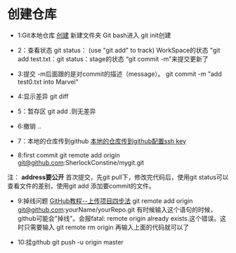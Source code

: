 # 创建仓库

* 1:Git本地仓库
[创建](http://www.cnblogs.com/zhongxinWang/p/4205339.html)
新建文件夹
Git bash进入
git init创建

* 2：查看状态
git status： (use "git add" to track) WorkSpace的状态
"git add test.txt：git status：stage的状态
“git commit -m”来提交更新了

* 3:提交
-m后面跟的是对commit的描述（message）。
git commit -m "add test0.txt into Marvel"

* 4:显示差异
git diff

* 5：暂存区
git add .则无差异

* 6:撤销
..

* 7：本地的仓库传到github
[本地的仓库传到github配置ssh key](http://blog.csdn.net/llf369477769/article/details/51917557)

* 8:first commit
git remote add origin git@github.com:SherlockConstine/mygit.git


注：
**address要公开**
首次提交，先git pull下，修改完代码后，使用git status可以查看文件的差别，使用git add 添加要commit的文件。

* 9:掉线问题 
[GitHub教程--上传项目四步法](http://www.cnblogs.com/JEckDe/p/5134693.html)
git remote add origin git@github.com:yourName/yourRepo.git
有时候输入这个语句的时候，github可能会"掉线"。会报fatal: remote origin already exists.这个错误。这时只需要输入
git remote rm origin 再输入上面的代码就可以了

* 10:挂github
git push -u origin master

